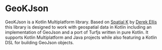 # GeoKJson

GeoKJson is a Kotlin Multiplatform library. Based on [Spatial K](https://github.com/dellisd/spatial-k)
by [Derek Ellis](https://github.com/dellisd) this library is designed to work with geospatial data in Kotlin including
an implementation of GeoJson and a port of Turfjs written in pure Kotlin. It supports Kotlin Multiplatform and Java
projects while also featuring a Kotlin DSL for building GeoJson objects.

